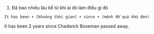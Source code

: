 1. Đã bao nhiêu lâu kể từ khi ai đó làm điều gì đó
``` Cấu trúc câu: Đã bao nhiêu lâu
It has been + [khoảng thời gian] + since + (mệnh đề quá khứ đơn) 
```

It has been 2 years since Chadwick Boseman passed away.